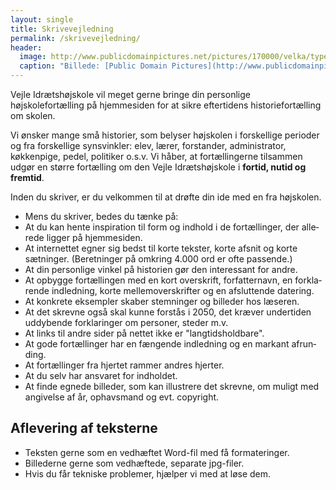 ```yaml
---
layout: single
title: Skrivevejledning
permalink: /skrivevejledning/
header:
  image: http://www.publicdomainpictures.net/pictures/170000/velka/typewriter-1462562129n95.jpg
  caption: "Billede: [Public Domain Pictures](http://www.publicdomainpictures.net)"
---
```


Vejle Idrætshøjskole vil meget gerne bringe din personlige højskolefortælling på hjemmesiden for at sikre eftertidens historiefortælling om skolen.

Vi ønsker mange små historier, som belyser højskolen i forskellige perioder og fra forskellige synsvinkler: elev, lærer, forstander, administrator, køkkenpige, pedel, politiker o.s.v. Vi håber, at fortællingerne tilsammen udgør en større fortælling om den Vejle Idrætshøjskole i **fortid, nutid og fremtid**.

Inden du skriver, er du velkommen til at drøfte din ide med en fra højskolen.

- Mens du skriver, bedes du tænke på:
- At du kan hente inspiration til form og indhold i de fortællinger, der alle­rede ligger på hjemmesiden.
- At internettet egner sig bedst til korte tekster, korte afsnit og korte sætnin­ger. (Beretninger på omkring 4.000 ord er ofte passende.)
- At din personlige vinkel på historien gør den interessant for andre.
- At opbygge fortællingen med en kort overskrift, forfatternavn, en forkla­rende indledning, korte mellemoverskrifter og en afsluttende datering.
- At konkrete eksempler skaber stemninger og billeder hos læseren.
- At det skrevne også skal kunne forstås i 2050, det kræver undertiden uddy­bende forklaringer om personer, steder m.v.
- At links til andre sider på nettet ikke er "langtidsholdbare".
- At gode fortællinger har en fængende indledning og en markant afrun­ding.
- At fortællinger fra hjertet rammer andres hjerter.
- At du selv har ansvaret for indholdet.
- At finde egnede billeder, som kan illustrere det skrevne, om muligt med angivelse af år, ophavsmand og evt. copyright.

## Aflevering af teksterne

- Teksten gerne som en vedhæftet Word-fil med få formateringer.
- Billederne gerne som vedhæftede, separate jpg-filer.
- Hvis du får tekniske problemer, hjælper vi med at løse dem.
